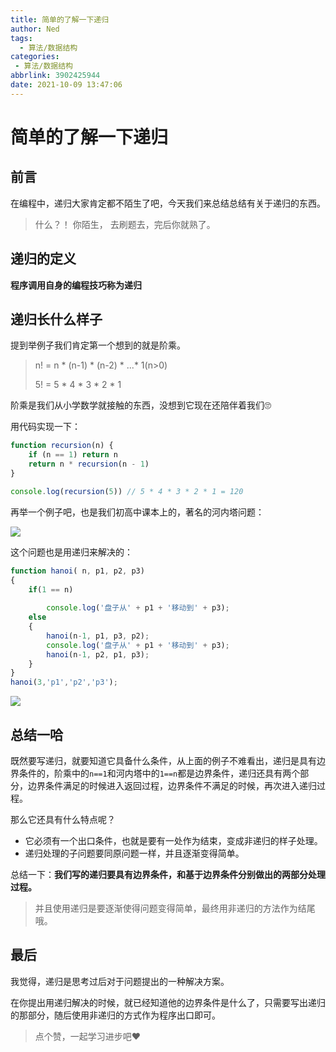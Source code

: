```yaml
---
title: 简单的了解一下递归
author: Ned
tags:
  - 算法/数据结构
categories:
 - 算法/数据结构
abbrlink: 3902425944
date: 2021-10-09 13:47:06
---
```


# 简单的了解一下递归

## 前言

在编程中，递归大家肯定都不陌生了吧，今天我们来总结总结有关于递归的东西。

> 什么？！ 你陌生， 去刷题去，完后你就熟了。

<!--more-->

## 递归的定义

**程序调用自身的编程技巧称为递归**

## 递归长什么样子

提到举例子我们肯定第一个想到的就是阶乘。

> n! = n * (n-1) * (n-2) * ...* 1(n>0)
>
> 5! = 5 * 4 * 3 * 2 * 1

阶乘是我们从小学数学就接触的东西，没想到它现在还陪伴着我们🙄

用代码实现一下：

```js
function recursion(n) {
    if (n == 1) return n
    return n * recursion(n - 1)
}

console.log(recursion(5)) // 5 * 4 * 3 * 2 * 1 = 120
```

再举一个例子吧，也是我们初高中课本上的，著名的河内塔问题：

<img src="河内塔.png"  />

这个问题也是用递归来解决的：

```js
function hanoi( n, p1, p2, p3)
{
	if(1 == n)
		
		console.log('盘子从' + p1 + '移动到' + p3);
	else
	{
		hanoi(n-1, p1, p3, p2);
		console.log('盘子从' + p1 + '移动到' + p3);
		hanoi(n-1, p2, p1, p3);
	}
}
hanoi(3,'p1','p2','p3');
```

![](河内塔结果.png)

## 总结一哈

既然要写递归，就要知道它具备什么条件，从上面的例子不难看出，递归是具有边界条件的，阶乘中的`n==1`和河内塔中的`1==n`都是边界条件，递归还具有两个部分，边界条件满足的时候进入返回过程，边界条件不满足的时候，再次进入递归过程。

那么它还具有什么特点呢？

- 它必须有一个出口条件，也就是要有一处作为结束，变成非递归的样子处理。
- 递归处理的子问题要同原问题一样，并且逐渐变得简单。

总结一下：**我们写的递归要具有边界条件，和基于边界条件分别做出的两部分处理过程。**

> 并且使用递归是要逐渐使得问题变得简单，最终用非递归的方法作为结尾哦。

## 最后

我觉得，递归是思考过后对于问题提出的一种解决方案。

在你提出用递归解决的时候，就已经知道他的边界条件是什么了，只需要写出递归的那部分，随后使用非递归的方式作为程序出口即可。

> 点个赞，一起学习进步吧♥
